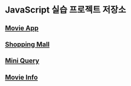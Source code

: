 # JavaScript 실습 프로젝트 저장소

## [Movie App](https://github.com/donghun-k/front-end-javascript/tree/main/movie-app)
## [Shopping Mall](https://github.com/donghun-k/front-end-javascript/tree/main/shopping-mall)
## [Mini Query](https://github.com/donghun-k/front-end-javascript/tree/main/mini-query)
## [Movie Info](https://github.com/donghun-k/front-end-javascript/tree/main/movie-info)